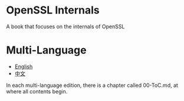 # OpenSSL Internals

A book that focuses on the internals of OpenSSL

# Multi-Language

* [English](https://github.com/InfoHunter/openssl-internals/tree/master/en)
* [中文](https://github.com/InfoHunter/openssl-internals/tree/master/zh)

In each multi-language edition, there is a chapter called 00-ToC.md, at where all contents begin.